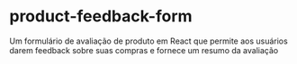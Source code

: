 # product-feedback-form
Um formulário de avaliação de produto em React que permite aos usuários darem feedback sobre suas compras e fornece um resumo da avaliação
